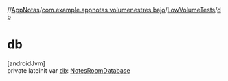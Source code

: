 //[AppNotas](../../../index.md)/[com.example.appnotas.volumenestres.bajo](../index.md)/[LowVolumeTests](index.md)/[db](db.md)

# db

[androidJvm]\
private lateinit var [db](db.md): [NotesRoomDatabase](../../com.example.appnotas.database/-notes-room-database/index.md)
